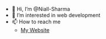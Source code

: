 - 👋 Hi, I’m @Niall-Sharma
- 👀 I’m interested in web development
- 📫 How to reach me 
  - [My Website](https://www.niallsharma.click/)

